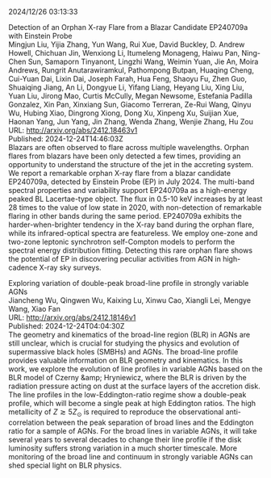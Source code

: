 2024/12/26 03:13:33  

Detection of an Orphan X-ray Flare from a Blazar Candidate EP240709a
  with Einstein Probe  
Mingjun Liu, Yijia Zhang, Yun Wang, Rui Xue, David Buckley, D. Andrew Howell, Chichuan Jin, Wenxiong Li, Itumeleng Monageng, Haiwu Pan, Ning-Chen Sun, Samaporn Tinyanont, Lingzhi Wang, Weimin Yuan, Jie An, Moira Andrews, Rungrit Anutarawiramkul, Pathompong Butpan, Huaqing Cheng, Cui-Yuan Dai, Lixin Dai, Joseph Farah, Hua Feng, Shaoyu Fu, Zhen Guo, Shuaiqing Jiang, An Li, Dongyue Li, Yifang Liang, Heyang Liu, Xing Liu, Yuan Liu, Jirong Mao, Curtis McCully, Megan Newsome, Estefania Padilla Gonzalez, Xin Pan, Xinxiang Sun, Giacomo Terreran, Ze-Rui Wang, Qinyu Wu, Hubing Xiao, Dingrong Xiong, Dong Xu, Xinpeng Xu, Suijian Xue, Haonan Yang, Jun Yang, Jin Zhang, Wenda Zhang, Wenjie Zhang, Hu Zou  
URL: http://arxiv.org/abs/2412.18463v1  
Published: 2024-12-24T14:46:03Z  
  Blazars are often observed to flare across multiple wavelengths. Orphan flares from blazars have been only detected a few times, providing an opportunity to understand the structure of the jet in the accreting system. We report a remarkable orphan X-ray flare from a blazar candidate EP240709a, detected by Einstein Probe (EP) in July 2024. The multi-band spectral properties and variability support EP240709a as a high-energy peaked BL Lacertae-type object. The flux in 0.5-10 keV increases by at least 28 times to the value of low state in 2020, with non-detection of remarkable flaring in other bands during the same period. EP240709a exhibits the harder-when-brighter tendency in the X-ray band during the orphan flare, while its infrared-optical spectra are featureless. We employ one-zone and two-zone leptonic synchrotron self-Compton models to perform the spectral energy distribution fitting. Detecting this rare orphan flare shows the potential of EP in discovering peculiar activities from AGN in high-cadence X-ray sky surveys.   

Exploring variation of double-peak broad-line profile in strongly
  variable AGNs  
Jiancheng Wu, Qingwen Wu, Kaixing Lu, Xinwu Cao, Xiangli Lei, Mengye Wang, Xiao Fan  
URL: http://arxiv.org/abs/2412.18146v1  
Published: 2024-12-24T04:04:30Z  
  The geometry and kinematics of the broad-line region (BLR) in AGNs are still unclear, which is crucial for studying the physics and evolution of supermassive black holes (SMBHs) and AGNs. The broad-line profile provides valuable information on BLR geometry and kinematics. In this work, we explore the evolution of line profiles in variable AGNs based on the BLR model of Czerny \&amp; Hryniewicz, where the BLR is driven by the radiation pressure acting on dust at the surface layers of the accretion disk. The line profiles in the low-Eddington-ratio regime show a double-peak profile, which will become a single peak at high Eddington ratios. The high metallicity of $Z\gtrsim 5Z_{\odot}$ is required to reproduce the observational anti-correlation between the peak separation of broad lines and the Eddington ratio for a sample of AGNs. For the broad lines in variable AGNs, it will take several years to several decades to change their line profile if the disk luminosity suffers strong variation in a much shorter timescale. More monitoring of the broad line and continuum in strongly variable AGNs can shed special light on BLR physics.   

